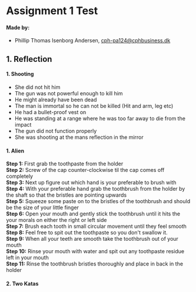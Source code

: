 # Assignment 1 Test

#### Made by: ####

* Phillip Thomas Isenborg Andersen, cph-pa124@cphbusiness.dk

## 1. Reflection

#### 1. Shooting ####

* She did not hit him
* The gun was not powerful enough to kill him
* He might already have been dead
* The man is immortal so he can not be killed (Hit and arm, leg etc)
* He had a bullet-proof vest on
* He was standing at a range where he was too far away to die from the impact
* The gun did not function properly
* She was shooting at the mans reflection in the mirror

#### 1. Alien ####

**Step 1:** First grab the toothpaste from the holder <br />
**Step 2:** Screw of the cap counter-clockwise til the cap comes off completely <br />
**Step 3:** Next up figure out which hand is your preferable to brush with <br />
**Step 4:** With your preferable hand grab the toothbrush from the holder by the shaft so that the bristles are pointing upwards <br />
**Step 5:** Squeeze some paste on to the bristles of the toothbrush and should be the size of your little finger <br />
**Step 6:** Open your mouth and gently stick the toothbrush until it hits the your morals on either the right or left side <br />
**Step 7:** Brush each tooth in small circular movement until they feel smooth <br />
**Step 8:** Feel free to spit out the toothpaste so you don't swallow it. <br />
**Step 9:** When all your teeth are smooth take the toothbrush out of your mouth <br />
**Step 10:** Rinse your mouth with water and spit out any toothpaste residue left in your mouth <br />
**Step 11:** Rinse the toothbrush bristles thoroughly and place in back in the holder <br />

#### 2. Two Katas #### 


